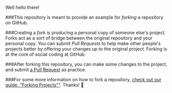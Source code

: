  Well hello there!

###This repository is meant to provide an example for *forking* a repository on GitHub.

###Creating a *fork* is producing a personal copy of someone else's project. Forks act as a sort of bridge between the original repository and your personal copy. You can submit *Pull Requests* to help make other people's projects better by offering your changes up to the original project. Forking is at the core of social coding at GitHub.

###After forking this repository, you can make some changes to the project, and submit [a Pull Request](https://github.com/octocat/Spoon-Knife/pulls) as practice.

###For some more information on how to fork a repository, [check out our guide, "Forking Projects""](http://guides.github.com/overviews/forking/). Thanks! :sparkling_heart:
